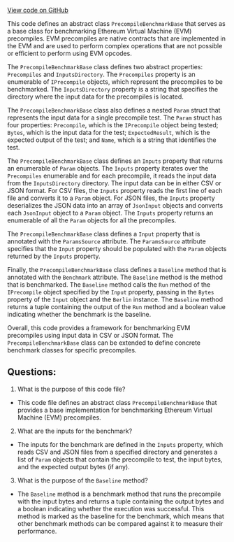 [View code on GitHub](https://github.com/nethermindeth/nethermind/Nethermind.Precompiles.Benchmark/PrecompileBenchmarkBase.cs)

This code defines an abstract class `PrecompileBenchmarkBase` that serves as a base class for benchmarking Ethereum Virtual Machine (EVM) precompiles. EVM precompiles are native contracts that are implemented in the EVM and are used to perform complex operations that are not possible or efficient to perform using EVM opcodes. 

The `PrecompileBenchmarkBase` class defines two abstract properties: `Precompiles` and `InputsDirectory`. The `Precompiles` property is an enumerable of `IPrecompile` objects, which represent the precompiles to be benchmarked. The `InputsDirectory` property is a string that specifies the directory where the input data for the precompiles is located. 

The `PrecompileBenchmarkBase` class also defines a nested `Param` struct that represents the input data for a single precompile test. The `Param` struct has four properties: `Precompile`, which is the `IPrecompile` object being tested; `Bytes`, which is the input data for the test; `ExpectedResult`, which is the expected output of the test; and `Name`, which is a string that identifies the test. 

The `PrecompileBenchmarkBase` class defines an `Inputs` property that returns an enumerable of `Param` objects. The `Inputs` property iterates over the `Precompiles` enumerable and for each precompile, it reads the input data from the `InputsDirectory` directory. The input data can be in either CSV or JSON format. For CSV files, the `Inputs` property reads the first line of each file and converts it to a `Param` object. For JSON files, the `Inputs` property deserializes the JSON data into an array of `JsonInput` objects and converts each `JsonInput` object to a `Param` object. The `Inputs` property returns an enumerable of all the `Param` objects for all the precompiles. 

The `PrecompileBenchmarkBase` class defines a `Input` property that is annotated with the `ParamsSource` attribute. The `ParamsSource` attribute specifies that the `Input` property should be populated with the `Param` objects returned by the `Inputs` property. 

Finally, the `PrecompileBenchmarkBase` class defines a `Baseline` method that is annotated with the `Benchmark` attribute. The `Baseline` method is the method that is benchmarked. The `Baseline` method calls the `Run` method of the `IPrecompile` object specified by the `Input` property, passing in the `Bytes` property of the `Input` object and the `Berlin` instance. The `Baseline` method returns a tuple containing the output of the `Run` method and a boolean value indicating whether the benchmark is the baseline. 

Overall, this code provides a framework for benchmarking EVM precompiles using input data in CSV or JSON format. The `PrecompileBenchmarkBase` class can be extended to define concrete benchmark classes for specific precompiles.
## Questions: 
 1. What is the purpose of this code file?
- This code file defines an abstract class `PrecompileBenchmarkBase` that provides a base implementation for benchmarking Ethereum Virtual Machine (EVM) precompiles.

2. What are the inputs for the benchmark?
- The inputs for the benchmark are defined in the `Inputs` property, which reads CSV and JSON files from a specified directory and generates a list of `Param` objects that contain the precompile to test, the input bytes, and the expected output bytes (if any).

3. What is the purpose of the `Baseline` method?
- The `Baseline` method is a benchmark method that runs the precompile with the input bytes and returns a tuple containing the output bytes and a boolean indicating whether the execution was successful. This method is marked as the baseline for the benchmark, which means that other benchmark methods can be compared against it to measure their performance.
